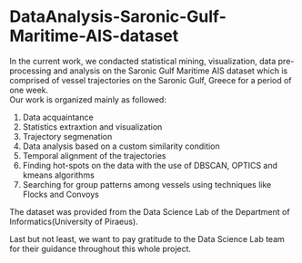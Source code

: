 # DataAnalysis-Saronic-Gulf-Maritime-AIS-dataset    
In the current work, we condacted statistical mining, visualization, data pre-processing and analysis on the Saronic Gulf Maritime AIS dataset which is comprised of vessel trajectories on the Saronic Gulf, Greece for a period of one week.  
Our work is organized mainly as followed:    

1. Data acquaintance  
2. Statistics extraxtion and visualization  
3. Trajectory segmenation  
4. Data analysis based on a custom similarity condition  
5. Temporal alignment of the trajectories  
6. Finding hot-spots on the data with the use of DBSCAN, OPTICS and kmeans algorithms  
7. Searching for group patterns among vessels using techniques like Flocks and Convoys    

The dataset was provided from the Data Science Lab of the Department of Informatics(University of Piraeus).    

Last but not least, we want to pay gratitude to the Data Science Lab team for their guidance throughout this whole project.  
